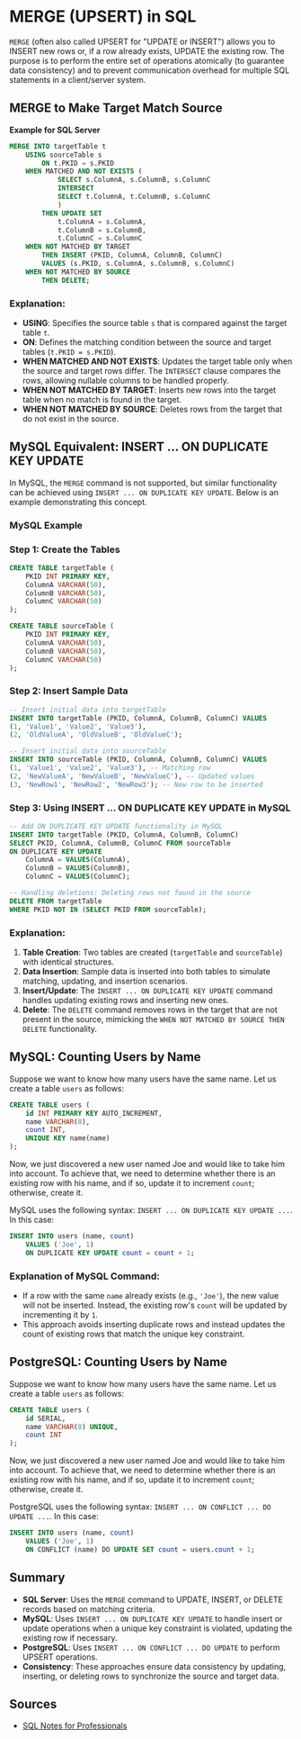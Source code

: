 # MERGE (UPSERT) in SQL

`MERGE` (often also called UPSERT for "UPDATE or INSERT") allows you to INSERT new rows or, if a row already exists, UPDATE the existing row. The purpose is to perform the entire set of operations atomically (to guarantee data consistency) and to prevent communication overhead for multiple SQL statements in a client/server system.

## MERGE to Make Target Match Source

**Example for SQL Server**

```sql
MERGE INTO targetTable t
    USING sourceTable s
        ON t.PKID = s.PKID
    WHEN MATCHED AND NOT EXISTS (
            SELECT s.ColumnA, s.ColumnB, s.ColumnC
            INTERSECT
            SELECT t.ColumnA, t.ColumnB, s.ColumnC
            )
        THEN UPDATE SET
            t.ColumnA = s.ColumnA,
            t.ColumnB = s.ColumnB,
            t.ColumnC = s.ColumnC
    WHEN NOT MATCHED BY TARGET
        THEN INSERT (PKID, ColumnA, ColumnB, ColumnC)
        VALUES (s.PKID, s.ColumnA, s.ColumnB, s.ColumnC)
    WHEN NOT MATCHED BY SOURCE
        THEN DELETE;
```

### Explanation:
- **USING**: Specifies the source table `s` that is compared against the target table `t`.
- **ON**: Defines the matching condition between the source and target tables (`t.PKID = s.PKID`).
- **WHEN MATCHED AND NOT EXISTS**: Updates the target table only when the source and target rows differ. The `INTERSECT` clause compares the rows, allowing nullable columns to be handled properly.
- **WHEN NOT MATCHED BY TARGET**: Inserts new rows into the target table when no match is found in the target.
- **WHEN NOT MATCHED BY SOURCE**: Deletes rows from the target that do not exist in the source.

## MySQL Equivalent: INSERT ... ON DUPLICATE KEY UPDATE

In MySQL, the `MERGE` command is not supported, but similar functionality can be achieved using `INSERT ... ON DUPLICATE KEY UPDATE`. Below is an example demonstrating this concept.

### MySQL Example

### Step 1: Create the Tables

```sql
CREATE TABLE targetTable (
    PKID INT PRIMARY KEY,
    ColumnA VARCHAR(50),
    ColumnB VARCHAR(50),
    ColumnC VARCHAR(50)
);

CREATE TABLE sourceTable (
    PKID INT PRIMARY KEY,
    ColumnA VARCHAR(50),
    ColumnB VARCHAR(50),
    ColumnC VARCHAR(50)
);
```

### Step 2: Insert Sample Data

```sql
-- Insert initial data into targetTable
INSERT INTO targetTable (PKID, ColumnA, ColumnB, ColumnC) VALUES
(1, 'Value1', 'Value2', 'Value3'),
(2, 'OldValueA', 'OldValueB', 'OldValueC');

-- Insert initial data into sourceTable
INSERT INTO sourceTable (PKID, ColumnA, ColumnB, ColumnC) VALUES
(1, 'Value1', 'Value2', 'Value3'), -- Matching row
(2, 'NewValueA', 'NewValueB', 'NewValueC'), -- Updated values
(3, 'NewRow1', 'NewRow2', 'NewRow3'); -- New row to be inserted
```

### Step 3: Using INSERT ... ON DUPLICATE KEY UPDATE in MySQL

```sql
-- Add ON DUPLICATE KEY UPDATE functionality in MySQL
INSERT INTO targetTable (PKID, ColumnA, ColumnB, ColumnC)
SELECT PKID, ColumnA, ColumnB, ColumnC FROM sourceTable
ON DUPLICATE KEY UPDATE
    ColumnA = VALUES(ColumnA),
    ColumnB = VALUES(ColumnB),
    ColumnC = VALUES(ColumnC);

-- Handling deletions: Deleting rows not found in the source
DELETE FROM targetTable
WHERE PKID NOT IN (SELECT PKID FROM sourceTable);
```

### Explanation:

1. **Table Creation**: Two tables are created (`targetTable` and `sourceTable`) with identical structures.
2. **Data Insertion**: Sample data is inserted into both tables to simulate matching, updating, and insertion scenarios.
3. **Insert/Update**: The `INSERT ... ON DUPLICATE KEY UPDATE` command handles updating existing rows and inserting new ones.
4. **Delete**: The `DELETE` command removes rows in the target that are not present in the source, mimicking the `WHEN NOT MATCHED BY SOURCE THEN DELETE` functionality.

## MySQL: Counting Users by Name

Suppose we want to know how many users have the same name. Let us create a table `users` as follows:

```sql
CREATE TABLE users (
    id INT PRIMARY KEY AUTO_INCREMENT,
    name VARCHAR(8),
    count INT,
    UNIQUE KEY name(name)
);
```

Now, we just discovered a new user named Joe and would like to take him into account. To achieve that, we need to determine whether there is an existing row with his name, and if so, update it to increment `count`; otherwise, create it.

MySQL uses the following syntax: `INSERT ... ON DUPLICATE KEY UPDATE ...`. In this case:

```sql
INSERT INTO users (name, count)
    VALUES ('Joe', 1)
    ON DUPLICATE KEY UPDATE count = count + 1;
```

### Explanation of MySQL Command:
- If a row with the same `name` already exists (e.g., `'Joe'`), the new value will not be inserted. Instead, the existing row's `count` will be updated by incrementing it by `1`.
- This approach avoids inserting duplicate rows and instead updates the count of existing rows that match the unique key constraint.

## PostgreSQL: Counting Users by Name

Suppose we want to know how many users have the same name. Let us create a table `users` as follows:

```sql
CREATE TABLE users (
    id SERIAL,
    name VARCHAR(8) UNIQUE,
    count INT
);
```

Now, we just discovered a new user named Joe and would like to take him into account. To achieve that, we need to determine whether there is an existing row with his name, and if so, update it to increment `count`; otherwise, create it.

PostgreSQL uses the following syntax: `INSERT ... ON CONFLICT ... DO UPDATE ...`. In this case:

```sql
INSERT INTO users (name, count)
    VALUES ('Joe', 1)
    ON CONFLICT (name) DO UPDATE SET count = users.count + 1;
```

## Summary

- **SQL Server**: Uses the `MERGE` command to UPDATE, INSERT, or DELETE records based on matching criteria.
- **MySQL**: Uses `INSERT ... ON DUPLICATE KEY UPDATE` to handle insert or update operations when a unique key constraint is violated, updating the existing row if necessary.
- **PostgreSQL**: Uses `INSERT ... ON CONFLICT ... DO UPDATE` to perform UPSERT operations.
- **Consistency**: These approaches ensure data consistency by updating, inserting, or deleting rows to synchronize the source and target data.

## Sources
* [SQL Notes for Professionals](https://goalkicker.com/SQLBook)